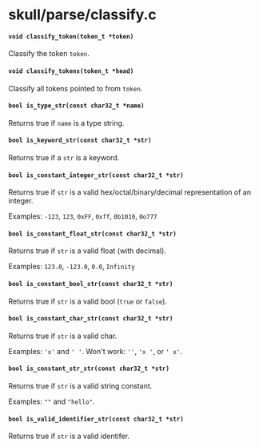 # skull/parse/classify.c

#### `void classify_token(token_t *token)`
Classify the token `token`.

#### `void classify_tokens(token_t *head)`
Classify all tokens pointed to from `token`.

#### `bool is_type_str(const char32_t *name)`
Returns true if `name` is a type string.

#### `bool is_keyword_str(const char32_t *str)`
Returns true if a `str` is a keyword.

#### `bool is_constant_integer_str(const char32_t *str)`
Returns true if `str` is a valid hex/octal/binary/decimal representation of an integer.

Examples: `-123`, `123`, `0xFF`, `0xff`, `0b1010`, `0o777`

#### `bool is_constant_float_str(const char32_t *str)`
Returns true if `str` is a valid float (with decimal).

Examples: `123.0`, `-123.0`, `0.0`, `Infinity`

#### `bool is_constant_bool_str(const char32_t *str)`
Returns true if `str` is a valid bool (`true` or `false`).

#### `bool is_constant_char_str(const char32_t *str)`
Returns true if `str` is a valid char.

Examples: `'x'` and `' '`.
Won't work: `''`, `'x '`, or `' x'`.

#### `bool is_constant_str_str(const char32_t *str)`
Returns true if `str` is a valid string constant.

Examples: `""` and `"hello"`.

#### `bool is_valid_identifier_str(const char32_t *str)`
Returns true if `str` is a valid identifer.

